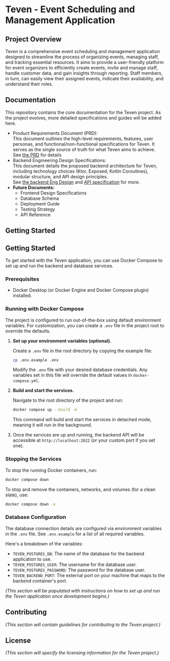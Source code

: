 # **Teven \- Event Scheduling and Management Application**

## **Project Overview**

Teven is a comprehensive event scheduling and management application designed to streamline the process of organizing events, managing staff, and tracking essential resources. It aims to provide a user-friendly platform for event organizers to efficiently create events, invite and manage staff, handle customer data, and gain insights through reporting. Staff members, in turn, can easily view their assigned events, indicate their availability, and understand their roles.

## **Documentation**

This repository contains the core documentation for the Teven project. As the project evolves, more detailed specifications and guides will be added here.

* Product Requirements Document (PRD):  
  This document outlines the high-level requirements, features, user personas, and functional/non-functional specifications for Teven. It serves as the single source of truth for what Teven aims to achieve.  
  See [the PRD](PRD.md) for details
* Backend Engineering Design Specifications:  
  This document details the proposed backend architecture for Teven, including technology choices (Ktor, Exposed, Kotlin Coroutines), modular structure, and API design principles.  
  See [the backend Eng Design](BACKEND-DESIGN.md) and [API specification](API.md) for more.
* **Future Documents:**  
  * Frontend Design Specifications  
  * Database Schema  
  * Deployment Guide  
  * Testing Strategy  
  * API Reference

## **Getting Started**

## **Getting Started**

To get started with the Teven application, you can use Docker Compose to set up and run the backend and database services.

### Prerequisites

*   Docker Desktop (or Docker Engine and Docker Compose plugin) installed.

### Running with Docker Compose

The project is configured to run out-of-the-box using default environment variables. For customization, you can create a `.env` file in the project root to override the defaults.

1.  **Set up your environment variables (optional).**

    Create a `.env` file in the root directory by copying the example file:

    ```bash
    cp .env.example .env
    ```

    Modify the `.env` file with your desired database credentials. Any variables set in this file will override the default values in `docker-compose.yml`.

2.  **Build and start the services.**

    Navigate to the root directory of the project and run:

    ```bash
    docker compose up --build -d
    ```

    This command will build and start the services in detached mode, meaning it will run in the background.

3.  Once the services are up and running, the backend API will be accessible at `http://localhost:2022` (or your custom port if you set one).

### Stopping the Services

To stop the running Docker containers, run:

```bash
docker compose down
```

To stop and remove the containers, networks, and volumes (for a clean slate), use:

```bash
docker compose down -v
```

### Database Configuration

The database connection details are configured via environment variables in the `.env` file. See `.env.example` for a list of all required variables.

Here's a breakdown of the variables:

*   `TEVEN_POSTGRES_DB`: The name of the database for the backend application to use.
*   `TEVEN_POSTGRES_USER`: The username for the database user.
*   `TEVEN_POSTGRES_PASSWORD`: The password for the database user.
*   `TEVEN_BACKEND_PORT`: The external port on your machine that maps to the backend container's port.

*(This section will be populated with instructions on how to set up and run the Teven application once development begins.)*

## **Contributing**

*(This section will contain guidelines for contributing to the Teven project.)*

## **License**

*(This section will specify the licensing information for the Teven project.)*
